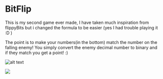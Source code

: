 # BitFlip
This is my second game ever made, I have taken much inspiration from flippyBits
but i changed the formula to be easier (yes I had trouble playing it :D )

The point is to make your numbers(in the bottom) match the number on the falling enemy!
You simply convert the enemy decimal number to binary and if they match you get a point! :)


![alt text](https://i.imgur.com/HsKUS2a.png)



![](https://media.giphy.com/media/SXICBcZJnJmYXURoos/giphy.gif)

